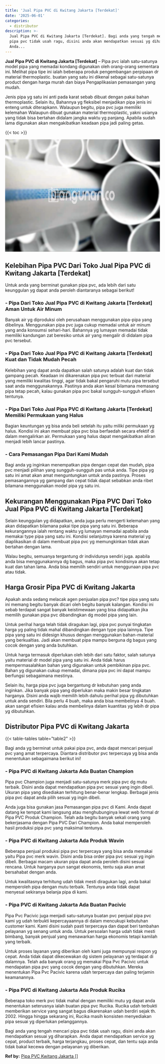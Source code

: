 ```yaml
---
title: 'Jual Pipa PVC di Kwitang Jakarta [Terdekat]'
date: '2025-06-01'
categories:
  - distributor
description: >-
  Jual Pipa PVC di Kwitang Jakarta [Terdekat]. Bagi anda yang tengah mencari
  pipa pvc tidak usah ragu, disini anda akan mendapatkan sesuai yg diharapkan.
  Anda...
---
```


**Jual Pipa PVC di Kwitang Jakarta \[Terdekat\]** – Pipa pvc ialah satu-satunya model pipa yang memadai kondang digunakan oleh orang-orang sementara ini. Melihat pipa tipe ini ialah beberapa produk pengembangan perpipaan dr material thermoplastic. buatan yang satu ini dikenal sebagai satu-satunya product dengan harga murah dan biaya Pengaplikasian pemasangan yang mudah.

Jenis pipa yg satu ini anti pada karat sebab dibuat dengan pakai bahan thermoplastic. Selain itu, Bahannya yg fleksibel menjadikan pipa jenis ini enteng untuk diterapkann. Walaupun begitu, pipa pvc juga memiliki kelemahan Walaupun dibuat gunakan material thermoplastic, yakni usianya yang tidak bisa bertahan didalam jangka waktu yg panjang. Apabila sudah lama digunakan akan mengakibatkan keadaan pipa jadi paling getas.

{{< toc >}}

![Jual Pipa PVC di Kwitang Jakarta [Terdekat]](/images/jaul-pipa-pvc-30.png)

## Kelebihan Pipa PVC Dari Toko Jual Pipa PVC di Kwitang Jakarta \[Terdekat\]

Untuk anda yang berminat gunakan pipa pvc, ada lebih dari satu keunggulan yg dapat anda peroleh diantaranya sebagai berikut!

### \- Pipa Dari Toko Jual Pipa PVC di Kwitang Jakarta \[Terdekat\] Aman Untuk Air Minum

Banyak air yg diproduksi oleh perusahaan menggunakan pipa-pipa yang dibelinya. Menggunakan pipa pvc juga cukup memadai untuk air minum yang anda konsumsi sehari-hari. Bahannya yg lumayan memadai tidak memiliki kandungan zat beresiko untuk air yang mengalir di didalam pipa pvc tersebut.

### \- Pipa Dari Toko Jual Pipa PVC di Kwitang Jakarta \[Terdekat\] Kuat dan Tidak Mudah Pecah

Kelebihan yang dapat anda dapatkan salah satunya adalah kuat dan tidak gampang pecah. Keadaan ini dikarenakan pipa pvc terbuat dari material yang memiliki kwalitas tinggi, agar tidak bakal pengaruhi mutu pipa tersebut saat anda menggunakannya. Pastinya anda akan kesal bilamana memasang pipa tetap pecah, kalau gunakan pipa pvc bakal sungguh-sungguh efisien tentunya.

### \- Pipa Dari Toko Jual Pipa PVC di Kwitang Jakarta \[Terdekat\] Memiliki Permukaan yang Halus

Bagian keuntungan yg bisa anda beli setelah itu yaitu miliki permukaan yg halus. Kondisi ini akan membuat pipa pvc bisa berfaedah secara efektif di dalam mengalirkan air. Permukaan yang halus dapat mengakibatkan aliran menjadi lebih lancar pastinya.

### \- Cara Pemasangan Pipa Dari Kami Mudah

Bagi anda yg inginkan menempatkan pipa dengan cepat dan mudah, pipa pvc menjadi pilihan yang sungguh-sungguh pas untuk anda. Tipe pipa yg satu ini amat akan amat menguntungkan untuk anda pastinya. Proses pemasangannya yg gampang dan cepat tidak dapat sebabkan anda ribet bilamana menggunakan model pipa yg satu ini.

## Kekurangan Menggunakan Pipa PVC Dari Toko Jual Pipa PVC di Kwitang Jakarta \[Terdekat\]

Selain keunggulan yg didapatkan, anda juga perlu mengerti kelemahan yang akan didapatkan bilamana pakai tipe pipa yang satu ini. Beberapa kekurangannya ialah rentang waktu yg lumayan memadai apabila anda memakai type pipa yang satu ini. Kondisi selanjutnya karena material yg diaplikasikan di dalam membuat pipa pvc yg memungkinkan tidak akan bertahan dengan lama.

Walau begitu, semuanya tergantung dr individunya sendiri juga. apabila anda bisa menggunakannya dg bagus, maka pipa pvc kondisinya akan tetap kuat dan tahan lama. Anda bisa memilih sendiri untuk menggunaan pipa pvc atau tidak.

## Harga Grosir Pipa PVC di Kwitang Jakarta

Apakah anda sedang melacak agen penjualan pipa pvc? tipe pipa yang satu ini memang begitu banyak dicari oleh begitu banyak kalangan. Kondisi ini sebab terdapat sangat banyak keistimewaan yang bisa didapatkan jika memilih gunakan pipa pvc dibandingkan dg model pipa yang lain.

Untuk perihal harga telah tidak diragukan lagi, pipa pvc punyai tingkatan harga yg paling tidak mahal dibandingkan dengan type pipa lainnya. Tipe pipa yang satu ini didesign khusus dengan menggunakan bahan-material yang berkualtias. Jadi akan membuat pipa mampu berguna dg bagus yang cocok dengan yang anda butuhkan.

Untuk harga termasuk diperlukan oleh lebih dari satu faktor, salah satunya yaitu material dr model pipa yang satu ini. Anda tidak harus mempermasalahkan bahan yang digunakan untuk pembikinan pipa pvc. Bahan yg digunakan cukup memadai, dimana pipa pvc ini dapat mampu berfungsi sebagaimana mestinya.

Selain itu, harga pipa pvc juga bergantung dr kebutuhan yang anda inginkan. Jika banyak pipa yang diperlukan maka makin besar tingkatan harganya. Disini anda wajib memilih lebih dahulu perihal pipa yg dibutuhkan untuk anda sendiri. Bila perlu 4 buah, maka anda bisa membelinya 4 buah. akan sangat efisien kalau anda membelinya dalam kuantitas yg lebih dr pipa yg dibutuhkan.

## Distributor Pipa PVC di Kwitang Jakarta

{{< table-tables table="table2" >}}

Bagi anda yg berminat untuk pakai pipa pvc, anda dapat mencari penjual pvc yang amat terpercaya. Diantara distributor pvc terpercaya yg bisa anda menentukan sebagaimana berikut ini!

### \- Pipa PVC di Kwitang Jakarta Ada Buatan Champion

Pipa pvc Champion juga menjadi satu-satunya merk pipa pvc dg mutu terbaik. Disini anda dapat mendapatkan pipa pvc sesuai yang ingin dibeli. Ukuran pipa yang disediakan terhitung benar-benar lengkap. Berbagai jenis pipa pvc dapat anda pilih sesuai yg ingin dibeli.

Anda juga bisa gunakan jasa Pemasangan pipa pvc di Kami. Anda dapat datang ke tempat kami langsung atau menghubunginya lewat web formal dr Pipa PVC Produk Champion. Telah ada begitu banyak sekali orang yang bekerjasama dengan Pipa PVC Dari Champion. Anda bakal memperoleh hasil produksi pipa pvc yang maksimal tentunya.

### \- Pipa PVC di Kwitang Jakarta Ada Produk Wavin

Beberapa penjual produksi pipa pvc terpercaya yang bisa anda memakai yaitu Pipa pvc merk wavin. Disini anda bisa order pipa pvc sesuai yg ingin dibeli. Berbagai macam ukuran pipa dapat anda peroleh disini sesuai rencana. Untuk harganya pun sangat ekonomis, tentu saja akan amat bersahabat dengan anda.

Untuk kwalitasnya terhitung udah tidak mesti diragukan lagi, anda bakal memperoleh pipa dengan mutu terbaik. Tentunya anda tidak dapat menyesal sekiranya belanja pipa di kami.

### \- Pipa PVC di Kwitang Jakarta Ada Buatan Pacivic

Pipa Pvc Pacivic juga menjadi satu-satunya buatan pvc penjual pipa pvc kami yg udah terbukti kepercayaannya di dalam mencukupi kebutuhan customer kami. Kami disini sudah pasti terpercaya dan dapat beri tambahan pelayanan yg senang untuk anda. Untuk persoalan harga udah tidak mesti bimbang, banyak penjual yang menawarkan harga ekonomis tetapi kamilah yang terbaik.

Untuk proses layanan yang diberikan oleh kami juga mempunyai respon yg cepat. Anda tidak dapat dikecewakan dg sistem pelayanan yg terdapat di dalamnya. Telah ada banyak orang yg memakai Pipa Pvc Pacivic untuk mendapatan pipa pvc yang cocok dengan yang dibutuhkan. Mereka menentukan Pipa Pvc Pacivic karena udah terpercaya dan paling terjamin keamanannya.

### \- Pipa PVC di Kwitang Jakarta Ada Produk Rucika

Beberapa toko merk pvc tidak mahal dengan memiliki mutu yg dapat anda menentukan seterusnya ialah buatan pipa pvc Rucika. Rucika udah terbukti memberikan service yang sangat bagus dikarenakan udah berdiri sejak th. 2002. Hingga hingga sekarang ini, Rucika masih konsisten menyediakan pipa sesuai yg diperlukan pelanggannya.

Bagi anda yang tengah mencari pipa pvc tidak usah ragu, disini anda akan mendapatkan sesuai yg diharapkan. Anda dapat mendapatkan service yg cepat, product terbaik, harga terjangkau, proses cepat, dan tentu saja anda tidak bakal kecewa dengan pelayanan yg diberikan.

**Ref by:** [Pipa PVC Kwitang Jakarta []](https://id.wikipedia.org/wiki/Pipa)

